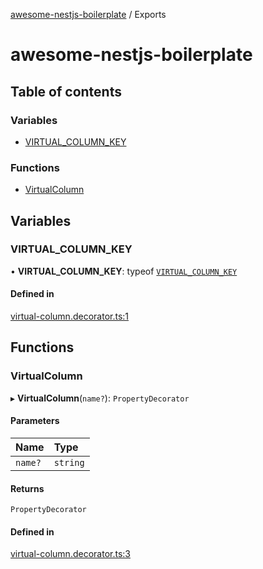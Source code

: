 [awesome-nestjs-boilerplate](README.md) / Exports

# awesome-nestjs-boilerplate

## Table of contents

### Variables

- [VIRTUAL\_COLUMN\_KEY](modules.md#virtual_column_key)

### Functions

- [VirtualColumn](modules.md#virtualcolumn)

## Variables

### VIRTUAL\_COLUMN\_KEY

• **VIRTUAL\_COLUMN\_KEY**: typeof [`VIRTUAL_COLUMN_KEY`](modules.md#virtual_column_key)

#### Defined in

[virtual-column.decorator.ts:1](https://github.com/klub-deepak/poc_doc_generation_3/blob/a592bb2/src/decorators/virtual-column.decorator.ts#L1)

## Functions

### VirtualColumn

▸ **VirtualColumn**(`name?`): `PropertyDecorator`

#### Parameters

| Name | Type |
| :------ | :------ |
| `name?` | `string` |

#### Returns

`PropertyDecorator`

#### Defined in

[virtual-column.decorator.ts:3](https://github.com/klub-deepak/poc_doc_generation_3/blob/a592bb2/src/decorators/virtual-column.decorator.ts#L3)
